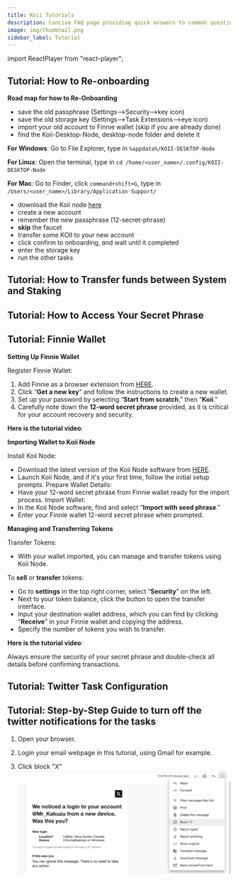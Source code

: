 ```yaml
---
title: Koii Tutorials
description: Concise FAQ page providing quick answers to common questions about our services, policies, and customer support options.
image: img/thumbnail.png
sidebar_label: Tutorial
---
```


import ReactPlayer from "react-player";

## Tutorial: How to Re-onboarding

**Road map for how to Re-Onboarding**

- save the old passphrase (Settings-->Security-->key icon)
- save the old storage key (Settings-->Task Extensions-->eye icon)
- import your old account to Finnie wallet (skip if you are already done)
- find the Koii-Desktop-Node, desktop-node folder and delete it

**For Windows**: Go to File Explorer, type in `%appdata%/KOII-DESKTOP-Node`

**For Linux**: Open the terminal, type in `cd /home/<user_name>/.config/KOII-DESKTOP-Node`

**For Mac**: Go to Finder, click `command+shift+G`, type in `/Users/<user_name>/Library/Application Support/`

- download the Koii node [here](https://www.koii.network/node)
- create a new account
- remember the new passphrase (12-secret-phrase)
- **skip** the faucet
- transfer some KOII to your new account
- click confirm to onboarding, and wait until it completed
- enter the storage key
- run the other tasks

<ReactPlayer width="100%" controls url="https://youtu.be/YvtPFUIQQFk" />

## Tutorial: How to Transfer funds between System and Staking

<ReactPlayer width="100%" controls url="https://youtu.be/SXjC5LMlV_s" />

## Tutorial: How to Access Your Secret Phrase

<ReactPlayer width="100%" controls url="https://www.youtube.com/watch?v=HtmQH0d7Gwo" />


## Tutorial: Finnie Wallet

**Setting Up Finnie Wallet**

Register Finnie Wallet:

1. Add Finnie as a browser extension from [HERE](https://chromewebstore.google.com/detail/finnie/cjmkndjhnagcfbpiemnkdpomccnjblmj).
2. Click “**Get a new key**” and follow the instructions to create a new wallet.
3. Set up your password by selecting “**Start from scratch**,” then “**Koii**.”
4. Carefully note down the **12-word secret phrase** provided, as it is critical for your account recovery and security.

**Here is the tutorial video**:

<ReactPlayer width="100%" controls url="https://www.youtube.com/watch?v=Hj2xf5xWdqQ" />


**Importing Wallet to Koii Node**

Install Koii Node:

- Download the latest version of the Koii Node software from [HERE](https://www.KOII.network/node).
- Launch Koii Node, and if it's your first time, follow the initial setup prompts.
  Prepare Wallet Details:
- Have your 12-word secret phrase from Finnie wallet ready for the import process.
  Import Wallet:
- In the Koii Node software, find and select “**Import with seed phrase**.”
- Enter your Finnie wallet 12-word secret phrase when prompted.

**Managing and Transferring Tokens**

Transfer Tokens:

- With your wallet imported, you can manage and transfer tokens using Koii Node.

To **sell** or **transfer** tokens:

- Go to **settings** in the top right corner, select “**Security**” on the left.
- Next to your token balance, click the button to open the transfer interface.
- Input your destination wallet address, which you can find by clicking “**Receive**” in your Finnie wallet and copying the address.
- Specify the number of tokens you wish to transfer.

**Here is the tutorial video**:

<ReactPlayer width="100%" controls url="https://www.youtube.com/watch?v=usT3OdGJ6iE" />

Always ensure the security of your secret phrase and double-check all details before confirming transactions.

## Tutorial: Twitter Task Configuration

<ReactPlayer width="100%" controls url="https://www.youtube.com/watch?v=t9D4w9bKD1g" />



## Tutorial: Step-by-Step Guide to turn off the twitter notifications for the tasks

1. Open your browser.

2. Login your email webpage in this tutorial, using Gmail for example.

3. Click block "X"
![block](./imageFaq/Xemail.png)
